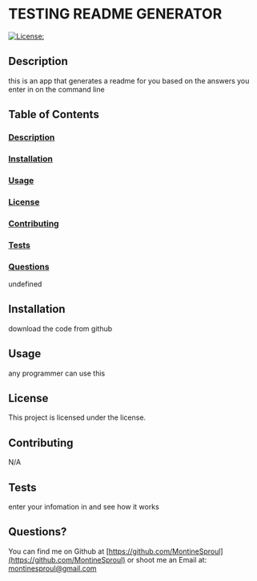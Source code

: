 # TESTING README GENERATOR
 [![License: ](https://img.shields.io/badge/License--yellow.svg)](https://opensource.org/licenses/) 
## Description 
this is an app that generates a readme for you based on the answers you enter in on the command line
## Table of Contents
### [Description](#description)
### [Installation](#installation)
### [Usage](#usage)
### [License](#license)
### [Contributing](#contributing)
### [Tests](#tests)
### [Questions](#questions)
undefined
## Installation
download the code from github
## Usage
any programmer can use this
## License
This project is licensed under the  license.
## Contributing
N/A
## Tests
enter your infomation in and see how it works
## Questions?
You can find me on Github at [https://github.com/MontineSproul](https://github.com/MontineSproul)
or shoot me an Email at: [montinesproul@gmail.com](montinesproul@gmail.com)


